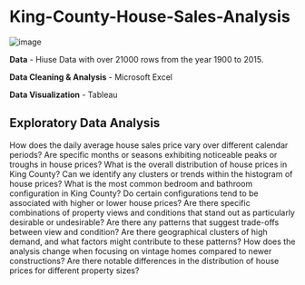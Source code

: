 # King-County-House-Sales-Analysis


![image](https://github.com/calfav/King-County-House-Sales-Analysis-Tableau/blob/main/KING%20COUNTY%2C%20WAHINGTON%20SALES%20DASHBOARD.JPG)


**Data** - Hiuse Data with over 21000 rows from the year 1900 to 2015.

**Data Cleaning & Analysis** - Microsoft Excel

**Data Visualization** - Tableau

## Exploratory Data Analysis

How does the daily average house sales price vary over different calendar periods?
Are specific months or seasons exhibiting noticeable peaks or troughs in house prices?
What is the overall distribution of house prices in King County?
Can we identify any clusters or trends within the histogram of house prices?
What is the most common bedroom and bathroom configuration in King County?
Do certain configurations tend to be associated with higher or lower house prices?
Are there specific combinations of property views and conditions that stand out as particularly desirable or undesirable?
Are there any patterns that suggest trade-offs between view and condition?
Are there geographical clusters of high demand, and what factors might contribute to these patterns?
How does the analysis change when focusing on vintage homes compared to newer constructions?
Are there notable differences in the distribution of house prices for different property sizes?

